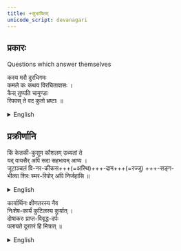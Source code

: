 ```yaml
---
title: +सुभाषितम्
unicode_script: devanagari
---
```


## प्रकारः

Questions which answer themselves

कस्य मरौ दुरधिगमः  
कमले कः कथय विरचितावासः ।  
कैस् तुष्यति चामुण्डा  
रिपवस् ते वद कुतो भ्रष्टाः ॥

<details><summary>English</summary>

By dharmadAsa.  
Of what is there a scarcity in the desert?  
4 Water (ka) is scarce in the desert.  
Tell me, who makes his residence in a lotus?  
The residence of ka, the creator, is said to be in lotus.  
By what is the goddess Camuņdā appeased?  
The goddess Camundā is appeased by the severed head (ka).  
Tell me, where your enemies have fled?  
These enemies are said to have left the earth (ku).
</details>



## प्रक्रीर्णानि
किं केतकी-कुसुम कौशलम् उच्यतां ते  
यद् वायसैर् अपि सदा सहभावम् आप्य ।  
जूटाञ्चलं वि-नर-कीकस+++(=अस्थि)+++-दाम+++(=रज्जु) +++-सङ्ग-  
भीत्या शिरः स्मर-रिपोर् अपि निर्जहासि ॥  

<details><summary>English</summary>

"Pandanus flower: what exactly is the contrast trying to imply? Birds are among the pollinators &dispersers of the plant but these might also be carrion birds that associate with those ornaments of rudra." - MT
</details>


कार्यार्थिनः क्षीणतरस्य नैव  
निःशेष-कार्यं कुटिलस्य कुर्यात् ।  
दोषाकरः प्राप्त-विवृद्ध-दर्पः  
पलायते दूरतरं हि मित्रात् ॥  

<details><summary>English</summary>

Double entendre. Below is one meaning. The other is solar system related.

One should not do the tasks in entirety for the emaciated crooked assistance seeker for that receptacle of faults from the pride of having grown prosperous would run away from the friend. - MT
</details>



